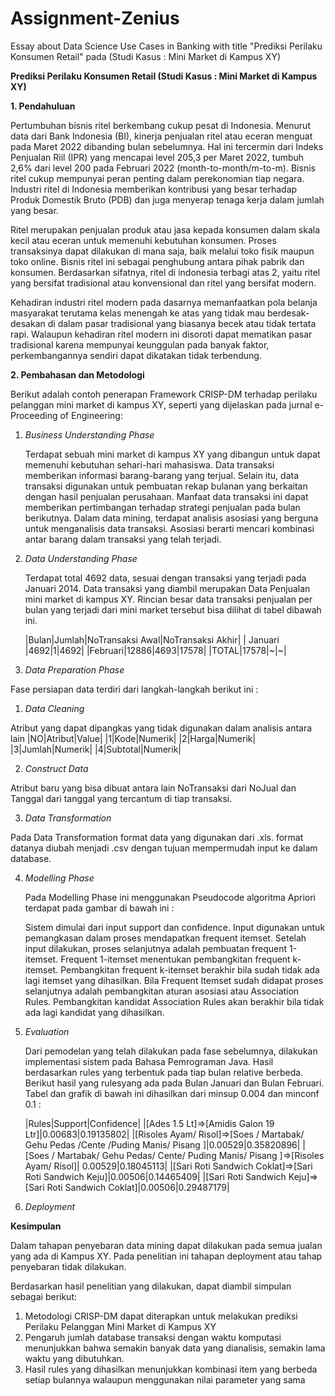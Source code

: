 # Assignment-Zenius
Essay about Data Science Use Cases in Banking with title "Prediksi Perilaku Konsumen Retail" pada (Studi Kasus : Mini Market di Kampus XY)

**Prediksi Perilaku Konsumen Retail (Studi Kasus : Mini Market di Kampus XY)**

**1. Pendahuluan**

   Pertumbuhan bisnis ritel berkembang cukup pesat di Indonesia. Menurut data dari Bank Indonesia (BI), kinerja penjualan ritel atau eceran menguat pada Maret 2022 dibanding bulan sebelumnya. Hal ini tercermin dari Indeks Penjualan Riil (IPR) yang mencapai level 205,3 per Maret 2022, tumbuh 2,6% dari level 200 pada Februari 2022 (month-to-month/m-to-m). Bisnis ritel cukup mempunyai peran penting dalam perekonomian tiap negara. Industri ritel di Indonesia memberikan kontribusi yang besar terhadap Produk Domestik Bruto (PDB) dan juga menyerap tenaga kerja dalam jumlah yang besar.
    
   Ritel merupakan penjualan produk atau jasa kepada konsumen dalam skala kecil atau eceran untuk memenuhi kebutuhan konsumen. Proses transaksinya dapat dilakukan di mana saja, baik melalui toko fisik maupun toko online. Bisnis ritel ini sebagai penghubung antara pihak pabrik dan konsumen. Berdasarkan sifatnya, ritel di indonesia terbagi atas 2, yaitu ritel yang bersifat tradisional atau konvensional dan ritel yang bersifat modern.
    
   Kehadiran industri ritel modern pada dasarnya memanfaatkan pola belanja masyarakat terutama kelas menengah ke atas yang tidak mau berdesak-desakan di dalam pasar tradisional yang biasanya becek atau tidak tertata rapi. Walaupun kehadiran ritel modern ini disoroti dapat mematikan pasar tradisional karena mempunyai keunggulan pada banyak faktor, perkembangannya sendiri dapat dikatakan tidak terbendung.

**2. Pembahasan dan Metodologi**

Berikut adalah contoh penerapan Framework CRISP-DM terhadap perilaku pelanggan mini market di kampus XY, seperti yang dijelaskan pada jurnal e-Proceeding of Engineering:

1. *Business Understanding Phase*

    Terdapat sebuah mini market di kampus XY yang dibangun untuk dapat memenuhi kebutuhan sehari-hari mahasiswa. Data transaksi memberikan informasi barang-barang yang terjual. Selain itu, data transaksi digunakan untuk pembuatan rekap bulanan yang berkaitan dengan hasil penjualan perusahaan. Manfaat data transaksi ini dapat memberikan pertimbangan terhadap strategi penjualan pada bulan berikutnya. Dalam data mining, terdapat analisis asosiasi yang berguna untuk menganalisis data transaksi. Asosiasi berarti mencari kombinasi antar barang dalam transaksi yang telah terjadi.

2. *Data Understanding Phase*

    Terdapat total 4692 data, sesuai dengan transaksi yang terjadi pada Januari 2014. Data transaksi yang diambil merupakan Data Penjualan mini market di kampus XY. Rincian besar data transaksi penjualan per bulan yang terjadi dari mini market tersebut bisa dilihat di tabel dibawah ini.
    
   |Bulan|Jumlah|NoTransaksi Awal|NoTransaksi Akhir|
   | Januari |4692|1|4692|
   |Februari|12886|4693|17578|
   |TOTAL|17578|~|~|

3. *Data Preparation Phase*

Fase persiapan data terdiri dari langkah-langkah berikut ini : 

   1)	*Data Cleaning*
    
   Atribut yang dapat dipangkas yang tidak digunakan dalam analisis antara lain
   |NO|Atribut|Value|
   |1|Kode|Numerik|
   |2|Harga|Numerik|
   |3|Jumlah|Numerik|
   |4|Subtotal|Numerik|
   
   2)	*Construct Data*

   Atribut baru yang bisa dibuat antara lain NoTransaksi dari NoJual dan Tanggal dari tanggal yang tercantum di tiap transaksi.
   
   3)	*Data Transformation*
   
   Pada Data Transformation format data yang digunakan dari .xls. format datanya diubah menjadi .csv dengan tujuan mempermudah input ke dalam database.
   
 4.	*Modelling Phase*

    Pada Modelling Phase ini menggunakan Pseudocode algoritma Apriori terdapat pada gambar di bawah ini :
    
    Sistem dimulai dari input support dan confidence. Input digunakan untuk pemangkasan dalam proses mendapatkan frequent itemset. Setelah input dilakukan, proses selanjutnya adalah pembuatan frequent 1-itemset. Frequent 1-itemset menentukan pembangkitan frequent k-itemset. Pembangkitan frequent k-itemset berakhir bila sudah tidak ada lagi itemset yang dihasilkan. Bila Frequent Itemset sudah didapat proses selanjutnya adalah pembangkitan aturan asosiasi atau Association Rules. Pembangkitan kandidat Association Rules akan berakhir bila tidak ada lagi kandidat yang dihasilkan.
    
5. *Evaluation*

    Dari pemodelan yang telah dilakukan pada fase sebelumnya, dilakukan implementasi sistem pada Bahasa Pemrograman Java. Hasil berdasarkan rules yang terbentuk pada tiap bulan relative berbeda. Berikut hasil yang rulesyang ada pada Bulan Januari dan Bulan Februari. Tabel dan grafik di bawah ini dihasilkan dari minsup 0.004 dan minconf 0.1 :
    
   |Rules|Support|Confidence|
   |[Ades 1.5 Lt]=>[Amidis Galon 19 Ltr]|0.00683|0.19135802|
   |[Risoles Ayam/ Risol]=>[Soes / Martabak/ Gehu Pedas /Cente /Puding Manis/ Pisang ]|0.00529|0.35820896|
   |[Soes / Martabak/ Gehu Pedas/ Cente/ Puding Manis/ Pisang ]=>[Risoles Ayam/ Risol]|	0.00529|0.18045113|
   |[Sari Roti Sandwich Coklat]=>[Sari Roti Sandwich Keju]|0.00506|0.14465409| 
   |[Sari Roti Sandwich Keju]=>[Sari Roti Sandwich Coklat]|0.00506|0.29487179|
   
6.	*Deployment*

**Kesimpulan**

   Dalam tahapan penyebaran data mining dapat dilakukan pada semua jualan yang ada di Kampus XY. Pada penelitian ini tahapan deployment atau tahap penyebaran tidak dilakukan.  
    
Berdasarkan hasil penelitian yang dilakukan, dapat diambil simpulan sebagai berikut: 
1.	Metodologi CRISP-DM dapat diterapkan untuk melakukan prediksi Perilaku Pelanggan Mini Market di Kampus XY
2.	Pengaruh jumlah database transaksi dengan waktu komputasi menunjukkan bahwa semakin banyak data yang dianalisis, semakin lama waktu yang dibutuhkan.
3.	Hasil rules yang dihasilkan menunjukkan kombinasi item yang berbeda setiap bulannya walaupun menggunakan nilai parameter yang sama

